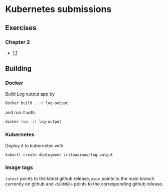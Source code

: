 # Kubernetes submissions

## Exercises

### Chapter 2
* [1.1](https://github.com/iritmaximus/devops-with-kubernetes/tree/1.1.0)

## Building
### Docker
Build Log output app by 
```bash
docker build . -t log-output
```

and run it with

```bash
docker run -it log-output
```

### Kubernetes
Deploy it to kubernetes with 
```bash
kubectl create deployment iritmaximus/log-output
```

### Image tags
`latest` points to the latest github release, `main` points to the main branch currently on github and 
`<SEMVER>` points to the corresponding github release.
